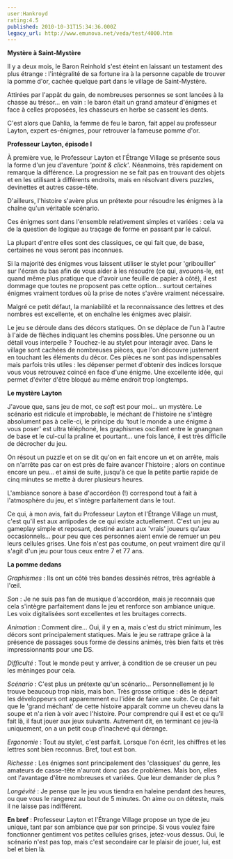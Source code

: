 ```yaml
---
user:Hankroyd
rating:4.5
published: 2010-10-31T15:34:36.000Z
legacy_url: http://www.emunova.net/veda/test/4000.htm
---
```

**Mystère à Saint-Mystère**  

  

Il y a deux mois, le Baron Reinhold s'est éteint en laissant un testament des plus étrange : l'intégralité de sa fortune ira à la personne capable de trouver la pomme d'or, cachée quelque part dans le village de Saint-Mystère.  

Attirées par l'appât du gain, de nombreuses personnes se sont lancées à la chasse au trésor... en vain : le baron était un grand amateur d'énigmes et face à celles proposées, les chasseurs en herbe se cassent les dents.  

C'est alors que Dahlia, la femme de feu le baron, fait appel au professeur Layton, expert es-énigmes, pour retrouver la fameuse pomme d'or.  

  

  

**Professeur Layton, épisode I**  

  

À première vue, le Professeur Layton et l'Étrange Village se présente sous la forme d'un jeu d'aventure _'point & click'_. Néanmoins, très rapidement on remarque la différence. La progression ne se fait pas en trouvant des objets et en les utilisant à différents endroits, mais en résolvant divers puzzles, devinettes et autres casse-tête.  

  

D'ailleurs, l'histoire s'avère plus un prétexte pour résoudre les énigmes à la chaîne qu'un véritable scénario.  

  

Ces énigmes sont dans l'ensemble relativement simples et variées : cela va de la question de logique au traçage de forme en passant par le calcul.  

La plupart d'entre elles sont des classiques, ce qui fait que, de base, certaines ne vous seront pas inconnues.  

Si la majorité des énigmes vous laissent utiliser le stylet pour 'gribouiller' sur l'écran du bas afin de vous aider à les résoudre (ce qui, avouons-le, est quand même plus pratique que d'avoir une feuille de papier à côté), il est dommage que toutes ne proposent pas cette option... surtout certaines énigmes vraiment tordues où la prise de notes s'avère vraiment nécessaire.  

  

Malgré ce petit défaut, la maniabilité et la reconnaissance des lettres et des nombres est excellente, et on enchaîne les énigmes avec plaisir.  

  

Le jeu se déroule dans des décors statiques. On se déplace de l'un à l'autre à l'aide de flèches indiquant les chemins possibles. Une personne ou un détail vous interpelle ? Touchez-le au stylet pour interagir avec. Dans le village sont cachées de nombreuses pièces, que l'on découvre justement en touchant les éléments du décor. Ces pièces ne sont pas indispensables mais parfois très utiles : les dépenser permet d'obtenir des indices lorsque vous vous retrouvez coincé en face d'une énigme. Une excellente idée, qui permet d'éviter d'être bloqué au même endroit trop longtemps.  

  

  

**Le mystère Layton**  

  

J'avoue que, sans jeu de mot, ce _soft_ est pour moi... un mystère. Le scénario est ridicule et improbable, le méchant de l'histoire ne s'intègre absolument pas à celle-ci, le principe du 'tout le monde a une énigme à vous poser' est ultra téléphoné, les graphismes oscillent entre le gnangnan de base et le cul-cul la praline et pourtant... une fois lancé, il est très difficile de décrocher du jeu.  

On résout un puzzle et on se dit qu'on en fait encore un et on arrête, mais on n'arrête pas car on est près de faire avancer l'histoire ; alors on continue encore un peu... et ainsi de suite, jusqu'à ce que la petite partie rapide de cinq minutes se mette à durer plusieurs heures.  

L'ambiance sonore à base d'accordéon (!) correspond tout à fait à l'atmosphère du jeu, et s'intègre parfaitement dans le tout.  

Ce qui, à mon avis, fait du Professeur Layton et l'Étrange Village un must, c'est qu'il est aux antipodes de ce qui existe actuellement. C'est un jeu au gameplay simple et reposant, destiné autant aux 'vrais' joueurs qu'aux occasionnels... pour peu que ces personnes aient envie de remuer un peu leurs cellules grises. Une fois n'est pas coutume, on peut vraiment dire qu'il s'agit d'un jeu pour tous ceux entre 7 et 77 ans.  

  

  

**La pomme dedans**  

  

_Graphismes_ : Ils ont un côté très bandes dessinés rétros, très agréable à l'œil.  

  

_Son_ : Je ne suis pas fan de musique d'accordéon, mais je reconnais que cela s'intègre parfaitement dans le jeu et renforce son ambiance unique. Les voix digitalisées sont excellentes et les bruitages corrects.  

  

_Animation_ : Comment dire... Oui, il y en a, mais c'est du strict minimum, les décors sont principalement statiques. Mais le jeu se rattrape grâce à la présence de passages sous forme de dessins animés, très bien faits et très impressionnants pour une DS.  

  

_Difficulté_ : Tout le monde peut y arriver, à condition de se creuser un peu les méninges pour cela.  

  

_Scénario_ : C'est plus un prétexte qu'un scénario... Personnellement je le trouve beaucoup trop niais, mais bon. Très grosse critique : dès le départ les développeurs ont apparemment eu l'idée de faire une suite. Ce qui fait que le 'grand méchant' de cette histoire apparaît comme un cheveu dans la soupe et n'a rien à voir avec l'histoire. Pour comprendre qui il est et ce qu'il fait là, il faut jouer aux jeux suivants. Autrement dit, en terminant ce jeu-là uniquement, on a un petit coup d'inachevé qui dérange.  

  

_Ergonomie_ : Tout au stylet, c'est parfait. Lorsque l'on écrit, les chiffres et les lettres sont bien reconnus. Bref, tout est bon.  

  

_Richesse_ : Les énigmes sont principalement des 'classiques' du genre, les amateurs de casse-tête n'auront donc pas de problèmes. Mais bon, elles ont l'avantage d'être nombreuses et variées. Que leur demander de plus ?  

  

_Longévité_ : Je pense que le jeu vous tiendra en haleine pendant des heures, ou que vous le rangerez au bout de 5 minutes. On aime ou on déteste, mais il ne laisse pas indifférent.  

  

  

**En bref** : Professeur Layton et l'Étrange Village propose un type de jeu unique, tant par son ambiance que par son principe. Si vous voulez faire fonctionner gentiment vos petites cellules grises, jetez-vous dessus. Oui, le scénario n'est pas top, mais c'est secondaire car le plaisir de jouer, lui, est bel et bien là.